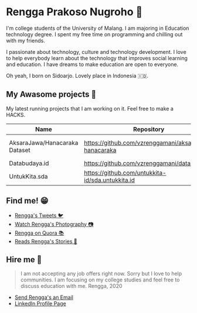 # Rengga Prakoso Nugroho 👋

I'm college students of the University of Malang. I am majoring in Education technology degree. I spent my free time on programming and chilling out with my friends.

I passionate about technology, culture and technology development. I love to help everybody learn about the technology that improves social learning and education. I have dreams to make education are open to everyone.

Oh yeah, I born on Sidoarjo. Lovely place in Indonesia :indonesia:.

## My Awasome projects 🤩

My latest running projects that I am working on it. Feel free to make a HACKS.

| Name                          | Repository                                              | Categories            |
| ----------------------------- | ------------------------------------------------------- | --------------------- |
| AksaraJawa/Hanacaraka Dataset | <https://github.com/vzrenggamani/aksarajawa-hanacaraka> | Culture and Education |
| Databudaya.id                 | <https://github.com/vzrenggamani/databudaya>            | Culture               |
| UntukKita.sda                 | <https://github.com/untukkita-id/sda.untukkita.id>      | Health and Education  |

## Find me! 😁

- [Rengga's Tweets 🐦](https://twitter.com/vzrenggamani)
- [Watch Rengga's Photography 📷](https://instagram.com/vzrenggamani)
- [Rengga on Quora 📚](https://id.quora.com/profile/Rengga-Prakoso-Nugroho)
- [Reads Rengga's Stories 📰](https://medium.com/@vzrenggamani)

## Hire me 🤟

> I am not accepting any job offers right now. Sorry but I love to help communities.
> I am focusing on my college studies and feel free to discuss education with me.
> Rengga, 2020

- [Send Rengga's an Email](mailto:hi@renggaprakosonugroho.my.id)
- [LinkedIn Profile Page](https://www.linkedin.com/in/vzrenggamani/)

